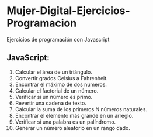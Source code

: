 # Mujer-Digital-Ejercicios-Programacion
Ejercicios de programación con Javascript

## JavaScript:
1. Calcular el área de un triángulo.
2. Convertir grados Celsius a Fahrenheit.
3. Encontrar el máximo de dos números.
4. Calcular el factorial de un número.
5. Verificar si un número es primo.
6. Revertir una cadena de texto.
7. Calcular la suma de los primeros N números naturales.
8. Encontrar el elemento más grande en un arreglo.
9. Verificar si una palabra es un palíndromo.
10. Generar un número aleatorio en un rango dado.
